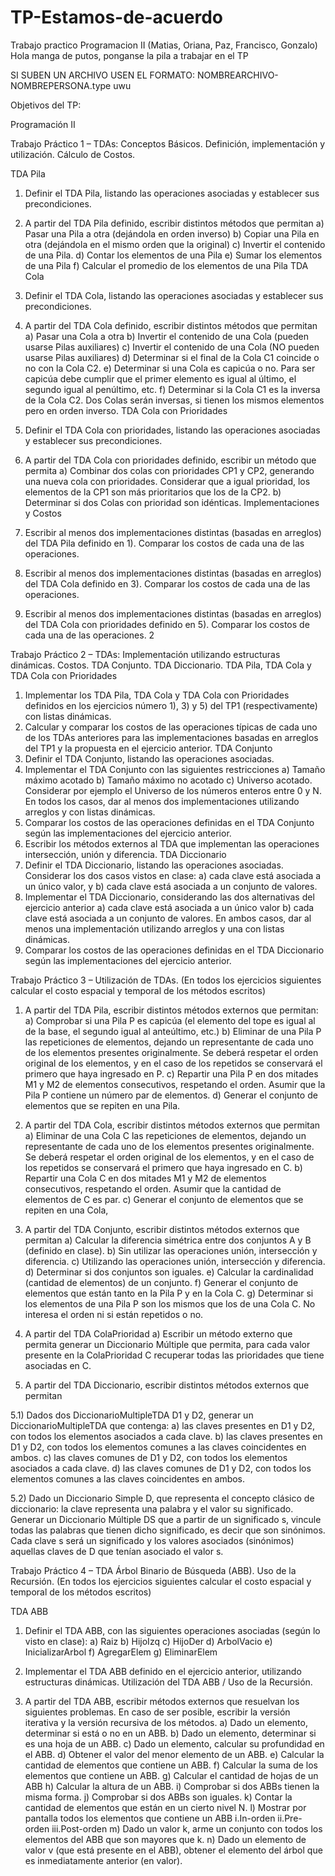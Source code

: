 # TP-Estamos-de-acuerdo
Trabajo practico Programacion II (Matias, Oriana, Paz, Francisco, Gonzalo)
Hola manga de putos, ponganse la pila a trabajar en el TP

SI SUBEN UN ARCHIVO USEN EL FORMATO: NOMBREARCHIVO-NOMBREPERSONA.type
uwu

Objetivos del TP:

 Programación II
 
Trabajo Práctico 1 – TDAs: Conceptos Básicos. Definición, implementación y
utilización. Cálculo de Costos.

TDA Pila

1) Definir el TDA Pila, listando las operaciones asociadas y establecer sus precondiciones.

2) A partir del TDA Pila definido, escribir distintos métodos que permitan
a) Pasar una Pila a otra (dejándola en orden inverso)
b) Copiar una Pila en otra (dejándola en el mismo orden que la original)
c) Invertir el contenido de una Pila.
d) Contar los elementos de una Pila
e) Sumar los elementos de una Pila
f) Calcular el promedio de los elementos de una Pila
TDA Cola

3) Definir el TDA Cola, listando las operaciones asociadas y establecer sus precondiciones.

4) A partir del TDA Cola definido, escribir distintos métodos que permitan
a) Pasar una Cola a otra
b) Invertir el contenido de una Cola (pueden usarse Pilas auxiliares)
c) Invertir el contenido de una Cola (NO pueden usarse Pilas auxiliares)
d) Determinar si el final de la Cola C1 coincide o no con la Cola C2.
e) Determinar si una Cola es capicúa o no. Para ser capicúa debe cumplir
que el primer elemento es igual al último, el segundo igual al penúltimo, etc.
f) Determinar si la Cola C1 es la inversa de la Cola C2. Dos Colas serán
inversas, si tienen los mismos elementos pero en orden inverso.
TDA Cola con Prioridades


5) Definir el TDA Cola con prioridades, listando las operaciones asociadas y establecer sus
precondiciones.
6) A partir del TDA Cola con prioridades definido, escribir un método que permita
a) Combinar dos colas con prioridades CP1 y CP2, generando una nueva
cola con prioridades. Considerar que a igual prioridad, los elementos de la CP1
son más prioritarios que los de la CP2.
b) Determinar si dos Colas con prioridad son idénticas.
Implementaciones y Costos
7) Escribir al menos dos implementaciones distintas (basadas en arreglos) del TDA Pila
definido en 1). Comparar los costos de cada una de las operaciones.
8) Escribir al menos dos implementaciones distintas (basadas en arreglos) del TDA Cola
definido en 3). Comparar los costos de cada una de las operaciones.
9) Escribir al menos dos implementaciones distintas (basadas en arreglos) del TDA Cola con
prioridades definido en 5). Comparar los costos de cada una de las operaciones.
 2

Trabajo Práctico 2 – TDAs: Implementación utilizando estructuras dinámicas. Costos.
TDA Conjunto. TDA Diccionario.
TDA Pila, TDA Cola y TDA Cola con Prioridades
1) Implementar los TDA Pila, TDA Cola y TDA Cola con Prioridades definidos en los ejercicios
número 1), 3) y 5) del TP1 (respectivamente) con listas dinámicas.
2) Calcular y comparar los costos de las operaciones típicas de cada uno de los TDAs
anteriores para las implementaciones basadas en arreglos del TP1 y la propuesta en el
ejercicio anterior.
TDA Conjunto
3) Definir el TDA Conjunto, listando las operaciones asociadas.
4) Implementar el TDA Conjunto con las siguientes restricciones
a) Tamaño máximo acotado
b) Tamaño máximo no acotado
c) Universo acotado. Considerar por ejemplo el Universo de los números enteros
entre 0 y N.
En todos los casos, dar al menos dos implementaciones utilizando arreglos y con listas
dinámicas.
5) Comparar los costos de las operaciones definidas en el TDA Conjunto según las
implementaciones del ejercicio anterior.
6) Escribir los métodos externos al TDA que implementan las operaciones intersección, unión y
diferencia.
TDA Diccionario
7) Definir el TDA Diccionario, listando las operaciones asociadas. Considerar los dos casos
vistos en clase: a) cada clave está asociada a un único valor, y b) cada clave está asociada
a un conjunto de valores.
8) Implementar el TDA Diccionario, considerando las dos alternativas del ejercicio anterior
a) cada clave está asociada a un único valor
b) cada clave está asociada a un conjunto de valores.
En ambos casos, dar al menos una implementación utilizando arreglos y una con listas
dinámicas.
9) Comparar los costos de las operaciones definidas en el TDA Diccionario según las
implementaciones del ejercicio anterior.
 

Trabajo Práctico 3 – Utilización de TDAs.
(En todos los ejercicios siguientes calcular el costo espacial y temporal de los métodos escritos)


1) A partir del TDA Pila, escribir distintos métodos externos que permitan:
a) Comprobar si una Pila P es capicúa (el elemento del tope es igual al de la base,
el segundo igual al anteúltimo, etc.)
b) Eliminar de una Pila P las repeticiones de elementos, dejando un representante
de cada uno de los elementos presentes originalmente. Se deberá respetar el
orden original de los elementos, y en el caso de los repetidos se conservará el
primero que haya ingresado en P.
c) Repartir una Pila P en dos mitades M1 y M2 de elementos consecutivos,
respetando el orden. Asumir que la Pila P contiene un número par de elementos.
d) Generar el conjunto de elementos que se repiten en una Pila.


2) A partir del TDA Cola, escribir distintos métodos externos que permitan
a) Eliminar de una Cola C las repeticiones de elementos, dejando un representante
de cada uno de los elementos presentes originalmente. Se deberá respetar el
orden original de los elementos, y en el caso de los repetidos se conservará el
primero que haya ingresado en C.
b) Repartir una Cola C en dos mitades M1 y M2 de elementos consecutivos,
respetando el orden. Asumir que la cantidad de elementos de C es par.
c) Generar el conjunto de elementos que se repiten en una Cola,


3) A partir del TDA Conjunto, escribir distintos métodos externos que permitan
a) Calcular la diferencia simétrica entre dos conjuntos A y B (definido en clase).
b) Sin utilizar las operaciones unión, intersección y diferencia.
c) Utilizando las operaciones unión, intersección y diferencia.
d) Determinar si dos conjuntos son iguales.
e) Calcular la cardinalidad (cantidad de elementos) de un conjunto.
f) Generar el conjunto de elementos que están tanto en la Pila P y en la Cola C.
g) Determinar si los elementos de una Pila P son los mismos que los de una Cola
C. No interesa el orden ni si están repetidos o no.


4) A partir del TDA ColaPrioridad
a) Escribir un método externo que permita generar un Diccionario Múltiple que
permita, para cada valor presente en la ColaPrioridad C recuperar todas las
prioridades que tiene asociadas en C.
5) A partir del TDA Diccionario, escribir distintos métodos externos que permitan

5.1) Dados dos DiccionarioMultipleTDA D1 y D2, generar un DiccionarioMultipleTDA que
contenga:
a) las claves presentes en D1 y D2, con todos los elementos asociados a cada clave.
b) las claves presentes en D1 y D2, con todos los elementos comunes a las claves
coincidentes en ambos.
c) las claves comunes de D1 y D2, con todos los elementos asociados a cada clave.
d) las claves comunes de D1 y D2, con todos los elementos comunes a las claves
coincidentes en ambos.

5.2) Dado un Diccionario Simple D, que representa el concepto clásico de diccionario: la
clave representa una palabra y el valor su significado. Generar un Diccionario Múltiple DS
que a partir de un significado s, vincule todas las palabras que tienen dicho significado, es
decir que son sinónimos. Cada clave s será un significado y los valores asociados
(sinónimos) aquellas claves de D que tenían asociado el valor s.
 

Trabajo Práctico 4 – TDA Árbol Binario de Búsqueda (ABB). Uso de la Recursión.
(En todos los ejercicios siguientes calcular el costo espacial y temporal de los métodos escritos)

TDA ABB
1) Definir el TDA ABB, con las siguientes operaciones asociadas (según lo visto en clase):
a) Raiz
b) HijoIzq
c) HijoDer
d) ArbolVacio
e) InicializarArbol
f) AgregarElem
g) EliminarElem


2) Implementar el TDA ABB definido en el ejercicio anterior, utilizando estructuras dinámicas.
Utilización del TDA ABB / Uso de la Recursión.


3) A partir del TDA ABB, escribir métodos externos que resuelvan los siguientes problemas.
 En caso de ser posible, escribir la versión iterativa y la versión recursiva de los métodos.
a) Dado un elemento, determinar si está o no en un ABB.
b) Dado un elemento, determinar si es una hoja de un ABB.
c) Dado un elemento, calcular su profundidad en el ABB.
d) Obtener el valor del menor elemento de un ABB.
e) Calcular la cantidad de elementos que contiene un ABB.
f) Calcular la suma de los elementos que contiene un ABB.
g) Calcular el cantidad de hojas de un ABB
h) Calcular la altura de un ABB.
i) Comprobar si dos ABBs tienen la misma forma.
j) Comprobar si dos ABBs son iguales.
k) Contar la cantidad de elementos que están en un cierto nivel N.
l) Mostrar por pantalla todos los elementos que contiene un ABB
i.In-orden
ii.Pre-orden
iii.Post-orden
m) Dado un valor k, arme un conjunto con todos los elementos del ABB que son
mayores que k.
n) Dado un elemento de valor v (que está presente en el ABB), obtener el elemento
del árbol que es inmediatamente anterior (en valor).
